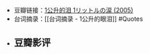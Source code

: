 - 豆瓣链接：[1公升的泪 1リットルの涙 (2005)](https://movie.douban.com/subject/1436900/)
- 台词摘录：[[台词摘录 - 1公升的眼泪]] #Quotes
- 豆瓣影评
	-